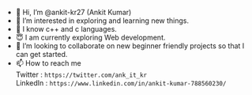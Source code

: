 - 👋 Hi, I’m @ankit-kr27 (Ankit Kumar)
- 👀 I’m interested in exploring and learning new things.
- 🌱 I know c++ and c languages.
- 😇 I am currently exploring Web development.
- 💞️ I’m looking to collaborate on new beginner friendly projects so that I can get started.
- 📫 How to reach me
<br/>Twitter : ```https://twitter.com/ank_it_kr```
<br/>LinkedIn : ```https://www.linkedin.com/in/ankit-kumar-788560230/```

